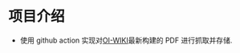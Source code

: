 # 项目介绍

-   使用 github action 实现对[OI-WIKI](https://github.com/OI-wiki/OI-Wiki-export)最新构建的 PDF 进行抓取并存储.
